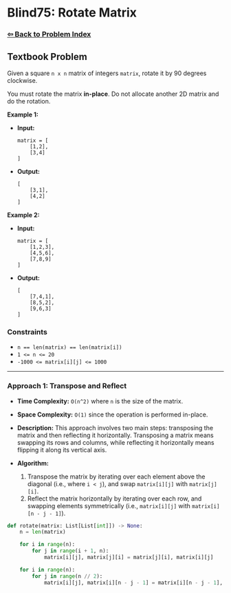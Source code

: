 # Blind75: Rotate Matrix

### [⇦ Back to Problem Index](../../index.md)

## Textbook Problem

Given a square `n x n` matrix of integers `matrix`, rotate it by 90 degrees clockwise.

You must rotate the matrix **in-place**. Do not allocate another 2D matrix and do the rotation.

**Example 1:**

-   **Input:**
    ```
    matrix = [
        [1,2],
        [3,4]
    ]
    ```
-   **Output:**
    ```
    [
        [3,1],
        [4,2]
    ]
    ```

**Example 2:**

-   **Input:**
    ```
    matrix = [
        [1,2,3],
        [4,5,6],
        [7,8,9]
    ]
    ```
-   **Output:**
    ```
    [
        [7,4,1],
        [8,5,2],
        [9,6,3]
    ]
    ```

### Constraints

-   `n == len(matrix) == len(matrix[i])`
-   `1 <= n <= 20`
-   `-1000 <= matrix[i][j] <= 1000`

---

### Approach 1: Transpose and Reflect

-   **Time Complexity:** `O(n^2)` where `n` is the size of the matrix.
-   **Space Complexity:** `O(1)` since the operation is performed in-place.
-   **Description:** This approach involves two main steps: transposing the matrix and then reflecting it horizontally. Transposing a matrix means swapping its rows and columns, while reflecting it horizontally means flipping it along its vertical axis.
-   **Algorithm:**

    1. Transpose the matrix by iterating over each element above the diagonal (i.e., where `i < j`), and swap `matrix[i][j]` with `matrix[j][i]`.
    2. Reflect the matrix horizontally by iterating over each row, and swapping elements symmetrically (i.e., `matrix[i][j]` with `matrix[i][n - j - 1]`).

```python
def rotate(matrix: List[List[int]]) -> None:
	n = len(matrix)

    for i in range(n):
        for j in range(i + 1, n):
            matrix[i][j], matrix[j][i] = matrix[j][i], matrix[i][j]

    for i in range(n):
        for j in range(n // 2):
            matrix[i][j], matrix[i][n - j - 1] = matrix[i][n - j - 1], matrix[i][j]
```
